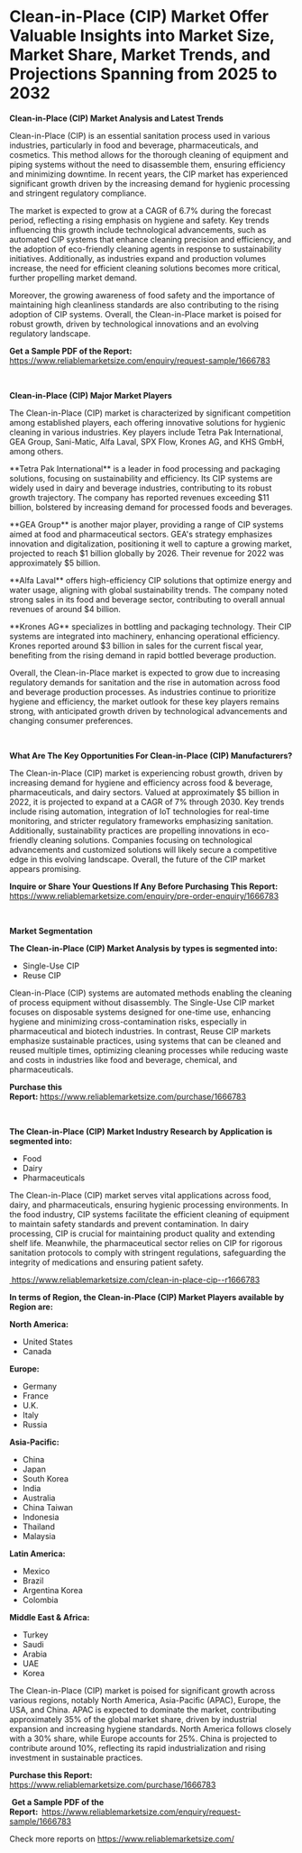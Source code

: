 <p><h1>Clean-in-Place (CIP) Market Offer Valuable Insights into Market Size, Market Share, Market Trends, and Projections Spanning from 2025 to 2032</h1></p><p><strong>Clean-in-Place (CIP) Market Analysis and Latest Trends</strong></p>
<p><p>Clean-in-Place (CIP) is an essential sanitation process used in various industries, particularly in food and beverage, pharmaceuticals, and cosmetics. This method allows for the thorough cleaning of equipment and piping systems without the need to disassemble them, ensuring efficiency and minimizing downtime. In recent years, the CIP market has experienced significant growth driven by the increasing demand for hygienic processing and stringent regulatory compliance.</p><p>The market is expected to grow at a CAGR of 6.7% during the forecast period, reflecting a rising emphasis on hygiene and safety. Key trends influencing this growth include technological advancements, such as automated CIP systems that enhance cleaning precision and efficiency, and the adoption of eco-friendly cleaning agents in response to sustainability initiatives. Additionally, as industries expand and production volumes increase, the need for efficient cleaning solutions becomes more critical, further propelling market demand. </p><p>Moreover, the growing awareness of food safety and the importance of maintaining high cleanliness standards are also contributing to the rising adoption of CIP systems. Overall, the Clean-in-Place market is poised for robust growth, driven by technological innovations and an evolving regulatory landscape.</p></p>
<p><strong>Get a Sample PDF of the Report:&nbsp;</strong> <a href="https://www.reliablemarketsize.com/enquiry/request-sample/1666783?utm_campaign=3552&utm_medium=2&utm_source=Github&utm_content=ia&utm_term=11042025&utm_id=clean-in-place-cip">https://www.reliablemarketsize.com/enquiry/request-sample/1666783</a></p>
<p>&nbsp;</p>
<p><strong>Clean-in-Place (CIP) Major Market Players</strong></p>
<p><p>The Clean-in-Place (CIP) market is characterized by significant competition among established players, each offering innovative solutions for hygienic cleaning in various industries. Key players include Tetra Pak International, GEA Group, Sani-Matic, Alfa Laval, SPX Flow, Krones AG, and KHS GmbH, among others.</p><p>**Tetra Pak International** is a leader in food processing and packaging solutions, focusing on sustainability and efficiency. Its CIP systems are widely used in dairy and beverage industries, contributing to its robust growth trajectory. The company has reported revenues exceeding $11 billion, bolstered by increasing demand for processed foods and beverages.</p><p>**GEA Group** is another major player, providing a range of CIP systems aimed at food and pharmaceutical sectors. GEA's strategy emphasizes innovation and digitalization, positioning it well to capture a growing market, projected to reach $1 billion globally by 2026. Their revenue for 2022 was approximately $5 billion.</p><p>**Alfa Laval** offers high-efficiency CIP solutions that optimize energy and water usage, aligning with global sustainability trends. The company noted strong sales in its food and beverage sector, contributing to overall annual revenues of around $4 billion.</p><p>**Krones AG** specializes in bottling and packaging technology. Their CIP systems are integrated into machinery, enhancing operational efficiency. Krones reported around $3 billion in sales for the current fiscal year, benefiting from the rising demand in rapid bottled beverage production.</p><p>Overall, the Clean-in-Place market is expected to grow due to increasing regulatory demands for sanitation and the rise in automation across food and beverage production processes. As industries continue to prioritize hygiene and efficiency, the market outlook for these key players remains strong, with anticipated growth driven by technological advancements and changing consumer preferences.</p></p>
<p>&nbsp;</p>
<p><strong>What Are The Key Opportunities For Clean-in-Place (CIP) Manufacturers?</strong></p>
<p><p>The Clean-in-Place (CIP) market is experiencing robust growth, driven by increasing demand for hygiene and efficiency across food & beverage, pharmaceuticals, and dairy sectors. Valued at approximately $5 billion in 2022, it is projected to expand at a CAGR of 7% through 2030. Key trends include rising automation, integration of IoT technologies for real-time monitoring, and stricter regulatory frameworks emphasizing sanitation. Additionally, sustainability practices are propelling innovations in eco-friendly cleaning solutions. Companies focusing on technological advancements and customized solutions will likely secure a competitive edge in this evolving landscape. Overall, the future of the CIP market appears promising.</p></p>
<p><strong>Inquire or Share Your Questions If Any Before Purchasing This Report:</strong> <a href="https://www.reliablemarketsize.com/enquiry/pre-order-enquiry/1666783?utm_campaign=3552&utm_medium=2&utm_source=Github&utm_content=ia&utm_term=11042025&utm_id=clean-in-place-cip">https://www.reliablemarketsize.com/enquiry/pre-order-enquiry/1666783</a></p>
<p>&nbsp;</p>
<p><strong>Market Segmentation</strong></p>
<p><strong>The Clean-in-Place (CIP) Market Analysis by types is segmented into:</strong></p>
<p><ul><li>Single-Use CIP</li><li>Reuse CIP</li></ul></p>
<p><p>Clean-in-Place (CIP) systems are automated methods enabling the cleaning of process equipment without disassembly. The Single-Use CIP market focuses on disposable systems designed for one-time use, enhancing hygiene and minimizing cross-contamination risks, especially in pharmaceutical and biotech industries. In contrast, Reuse CIP markets emphasize sustainable practices, using systems that can be cleaned and reused multiple times, optimizing cleaning processes while reducing waste and costs in industries like food and beverage, chemical, and pharmaceuticals.</p></p>
<p><strong>Purchase this Report:&nbsp;</strong><a href="https://www.reliablemarketsize.com/purchase/1666783?utm_campaign=3552&utm_medium=2&utm_source=Github&utm_content=ia&utm_term=11042025&utm_id=clean-in-place-cip">https://www.reliablemarketsize.com/purchase/1666783</a></p>
<p>&nbsp;</p>
<p><strong>The Clean-in-Place (CIP) Market Industry Research by Application is segmented into:</strong></p>
<p><ul><li>Food</li><li>Dairy</li><li>Pharmaceuticals</li></ul></p>
<p><p>The Clean-in-Place (CIP) market serves vital applications across food, dairy, and pharmaceuticals, ensuring hygienic processing environments. In the food industry, CIP systems facilitate the efficient cleaning of equipment to maintain safety standards and prevent contamination. In dairy processing, CIP is crucial for maintaining product quality and extending shelf life. Meanwhile, the pharmaceutical sector relies on CIP for rigorous sanitation protocols to comply with stringent regulations, safeguarding the integrity of medications and ensuring patient safety.</p></p>
<p><a href="https://www.reliablemarketsize.com/clean-in-place-cip--r1666783?utm_campaign=3552&utm_medium=2&utm_source=Github&utm_content=ia&utm_term=11042025&utm_id=clean-in-place-cip">&nbsp;https://www.reliablemarketsize.com/clean-in-place-cip--r1666783</a></p>
<p><strong>In terms of Region, the Clean-in-Place (CIP) Market Players available by Region are:</strong></p>
<p>
    <p> <strong> North America: </strong>
        <ul>
            <li>United States</li>
            <li>Canada</li>
        </ul>
        </p> 
    <p> <strong> Europe: </strong>
        <ul>
            <li>Germany</li>
            <li>France</li>
            <li>U.K.</li>
            <li>Italy</li>
            <li>Russia</li>
        </ul>
        </p> 
    <p> <strong> Asia-Pacific: </strong>
        <ul>
            <li>China</li>
            <li>Japan</li>
            <li>South Korea</li>
            <li>India</li>
            <li>Australia</li>
            <li>China Taiwan</li>
            <li>Indonesia</li>
            <li>Thailand</li>
            <li>Malaysia</li>
        </ul>
        </p> 
    <p> <strong> Latin America: </strong>
        <ul>
            <li>Mexico</li>
            <li>Brazil</li>
            <li>Argentina Korea</li>
            <li>Colombia</li>
        </ul>
        </p> 
    <p> <strong> Middle East & Africa: </strong>
        <ul>
            <li>Turkey</li>
            <li>Saudi</li>
            <li>Arabia</li>
            <li>UAE</li>
            <li>Korea</li>
        </ul>
    </p>
    </p>
<p><p>The Clean-in-Place (CIP) market is poised for significant growth across various regions, notably North America, Asia-Pacific (APAC), Europe, the USA, and China. APAC is expected to dominate the market, contributing approximately 35% of the global market share, driven by industrial expansion and increasing hygiene standards. North America follows closely with a 30% share, while Europe accounts for 25%. China is projected to contribute around 10%, reflecting its rapid industrialization and rising investment in sustainable practices.</p></p>
<p><strong>Purchase this Report: </strong><a href="https://www.reliablemarketsize.com/purchase/1666783?utm_campaign=3552&utm_medium=2&utm_source=Github&utm_content=ia&utm_term=11042025&utm_id=clean-in-place-cip">https://www.reliablemarketsize.com/purchase/1666783</a></p>
<p>&nbsp;<strong>Get a Sample PDF of the Report:&nbsp;&nbsp;</strong><a href="https://www.reliablemarketsize.com/enquiry/request-sample/1666783?utm_campaign=3552&utm_medium=2&utm_source=Github&utm_content=ia&utm_term=11042025&utm_id=clean-in-place-cip">https://www.reliablemarketsize.com/enquiry/request-sample/1666783</a></p>
<p><strong></strong></p>
<p>Check more reports on <a href="https://www.reliablemarketsize.com/?utm_campaign=3552&utm_medium=2&utm_source=Github&utm_content=ia&utm_term=11042025&utm_id=clean-in-place-cip">https://www.reliablemarketsize.com/</a></p>